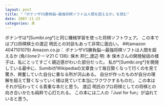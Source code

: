 ```yaml
---
layout: post
title: "『ボナンザVS勝負脳―最強将棋ソフトは人間を超えるか』を読む"
date: 2007-11-23
categories: 本
---
```

ボナンザは*[Sumibi.org*]と同じ機械学習を使った将棋ソフトウェア。
この本ではプロ将棋棋士の渡辺 明氏との対談もあって非常に面白い。
##(amazon 4047101079)  Amazon.co.jp： ボナンザVS勝負脳―最強将棋ソフトは人間を超えるか (角川oneテーマ21 C 136): 保木 邦仁,渡辺 明: 本
保木さんの開発秘話の様子は、私にとってすごく親近感がわいた部分だった。
私が*[Sumibi.org*]を開発している最中に、SumibiがWikipediaの文章食って毎日賢くなって行くのを見て
驚き、興奮していた自分に重なる所が沢山ある。
自分が作ったものが自分の理解を超えて賢くなっていく様は見ていて本当にワクワクするものだ。
この本はそれが伝わってくる貴重な本だと思う。
渡辺 明氏のプロ将棋としての将棋との向き合いかたも純粋で心打たれる。
この本には二人の『Just for fun』が溢れていると思う。
